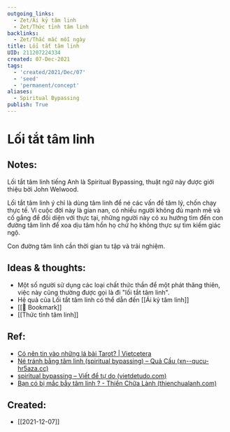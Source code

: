 ```yaml
---
outgoing_links:
  - Zet/Ái kỷ tâm linh
  - Zet/Thức tỉnh tâm linh
backlinks:
  - Zet/Thắc mắc mỗi ngày
title: Lối tắt tâm linh
UID: 211207224334
created: 07-Dec-2021
tags:
  - 'created/2021/Dec/07'
  - 'seed'
  - 'permanent/concept'
aliases:
  - Spiritual Bypassing
publish: True
---
```

# Lối tắt tâm linh

## Notes:
Lối tắt tâm linh tiếng Anh là Spiritual Bypassing, thuật ngữ này được giới thiệu bởi John Welwood.

Lối tắt tâm linh ý chỉ là dùng tâm linh để né các vấn đề tâm lý, chốn chạy thực tế. Vì cuộc đời này là gian nan, có nhiều người không đủ mạnh mẽ và cố gắng để đối diện với thực tại, những người này có xu hướng tìm đến con đường tâm linh để xoa dịu tâm hồn họ chứ họ không thực sự tìm kiếm giác ngộ.

Con đường tâm linh cần thời gian tu tập và trải nghiệm.

## Ideas & thoughts:
- Một số người sử dụng các loại chất thức thần để một phát thăng thiên, việc này cũng thường được gọi là đi "lối tắt tâm linh".
- Hệ quả của  Lối tắt tâm linh có thể dẫn đến [[Ái kỷ tâm linh]]
- [[📑 Bookmark]]
- [[Thức tỉnh tâm linh]]


## Ref:
- [Có nên tin vào những lá bài Tarot? | Vietcetera](https://vietcetera.com/vn/co-nen-tin-vao-nhung-la-bai-tarot)
- [Né tránh bằng tâm linh (spiritual bypassing) – Quả Cầu (xn--qucu-hr5aza.cc)](https://xn--qucu-hr5aza.cc/ne-tranh-bang-tam-linh-spiritual-bypassing/)
- [spiritual bypassing – Viết để tự do (vietdetudo.com)](https://vietdetudo.com/2021/10/08/spiritual-bypassing/comment-page-1/)
- [Bạn có bị mắc bẫy tâm linh ? - Thiền Chữa Lành (thienchualanh.com)](https://thienchualanh.com/chua-phan-loai/ban-co-bi-mac-bay-tam-linh/)
## Created:
- [[2021-12-07]]
